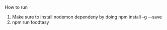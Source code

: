 How to run
1. Make sure to install nodemon dependeny by doing npm install -g --save
2.  npm run foodtasy
